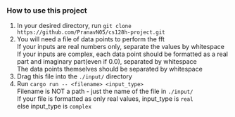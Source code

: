 ### How to use this project
1. In your desired directory, run `git clone https://github.com/PranavN05/cs128h-project.git`
2. You will need a file of data points to perform the fft  
  If your inputs are real numbers only, separate the values by whitespace  
  If your inputs are complex, each data point should be formatted as a real part and imaginary part(even if 0.0), separated by whitespace  
  The data points themselves should be separated by whitespace  
4. Drag this file into the `./input/` directory
5. Run `cargo run -- <filename> <input_type>`  
    Filename is NOT a path - just the name of the file in `./input/`  
    If your file is formatted as only real values, input_type is `real`  
    else input_type is `complex`  
